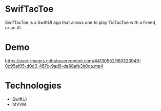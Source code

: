 # SwifTacToe
SwifTacToe is a SwiftUI app that allows one to play TicTacToe with a friend, or an AI 

# Demo
https://user-images.githubusercontent.com/44130552/160323949-0c95af05-d0d3-487c-9ad9-da88afe3b0ca.mp4

# Technologies
* SwiftUI
* MVVM
